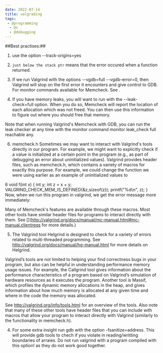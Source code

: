 ```yaml
---
date: 2022-07-14
title: valgrading
tags:
 - @programming
  - @c
  - @debugging
---
```


##Best practises:##
1. use the option --track-origins=yes

2. `just below the stack ptr` means that the error occured when a function returned.

3. If we run Valgrind with the options --vgdb=full --vgdb-error=0, then Valgrind will stop on the first error it encounters and give control to GDB. For monitor commands available for Memcheck. See [](http://valgrind.org/docs/manual/mc-manual.html#mc-manual.monitor-commands).

5.  If you have memory leaks, you will want to run with the --leak-check=full option. When you do so, Memcheck will report the location of each allocation which was not freed. You can then use this information to figure out where you should free that memory.

Note that when running Valgrind's Memcheck with GDB, you can run the leak checker at any time with the monitor command monitor leak_check full reachable any.

6. memcheck.h
Sometimes we may want to interact with Valgrind's tools directly in our program. For example, we might want to explicitly check if a value is initialized at a certain point in the program (e.g., as part of debugging an error about uninitialized values). Valgrind provides header files, such as memcheck.h, which contains a variety of macros for exactly this purpose. For example, we could change the function we were using earlier as an example of uninitialized values to

6
void f(int x) {
  int y;
  int z = x + y;
  VALGRIND_CHECK_MEM_IS_DEFINED(&z,sizeof(z));
  printf("%d\n", z);
}
Now, when we run this program in valgrind, we get the error message more immediately:

Many of Memcheck's features are available through these macros. Most other tools have similar header files for programs to interact directly with them. See [](http://valgrind.org/docs/manual/mc-manual.html#mc-manual.clientreqs for more details.)

5. The Valgrind tool Helgrind is designed to check for a variety of errors related to multi-threaded programming. See http://valgrind.org/docs/manual/hg-manual.html for more details on Helgrind.

Valgrind’s tools are not limited to helping your find correctness bugs in your program, but also can be helpful in understanding performance memory usage issues. For example, the Callgrind tool gives information about the performance characteristics of a program based on Valgrind’s simulation of hardware resources as it executes the program. Another tool is Massif, which profiles the dynamic memory allocations in the heap, and gives information about how much memory is allocated at any given time and where in the code the memory was allocated.

See http://valgrind.org/info/tools.html for an overview of the tools. Also note that many of these other tools have header files that you can include with macros that allow your program to interact directly with Valgrind (similarly to the functionality in  memcheck.h).

4. For some extra insight run gdb with the option -fsanitize=address. This will provide gdb tools to chech if you violate in reading/writting boundaries of arraies. Do not run valgrind with a program compiled with this option! as they do not work good together.
